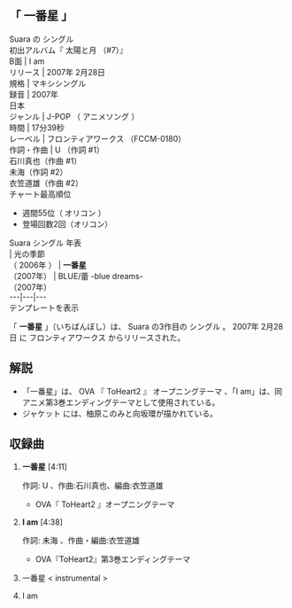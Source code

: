 「  一番星  」  
---  
Suara  の  シングル  
初出アルバム『  太陽と月  （#7）』  
B面  |  I am   
リリース  |  2007年  2月28日   
規格  |  マキシシングル   
録音  |  2007年   
日本  
ジャンル  |  J-POP  （  アニメソング  ）   
時間  |  17分39秒   
レーベル  |  フロンティアワークス  （FCCM-0180）   
作詞・作曲  |  U  （作詞 #1）   
石川真也（作曲 #1）  
未海（作詞 #2）  
衣笠道雄（作曲 #2）  
チャート最高順位  
  
  * 週間55位（  オリコン  ） 
  * 登場回数2回（オリコン） 

  
Suara  シングル 年表  
|  光の季節  
（  2006年  ）  |  **一番星**   
（2007年）  |  BLUE/蕾 -blue dreams-    
（2007年）  
---|---|---  
テンプレートを表示  
  
「 **一番星** 」（いちばんぼし）は、  Suara  の3作目の  シングル  。  2007年  2月28日  に  フロンティアワークス
からリリースされた。

##  解説  

  * 「一番星」は、  OVA  『  ToHeart2  』  オープニングテーマ  、「I am」は、同アニメ第3巻エンディングテーマとして使用されている。 
  * ジャケット  には、柚原このみと向坂環が描かれている。 

##  収録曲  

  1. **一番星** [4:11] 

     作詞:  U  、作曲:石川真也、編曲:衣笠道雄 
     * OVA『  ToHeart2  』オープニングテーマ 
  2. **I am** [4:38] 

     作詞:  未海  、作曲・編曲:衣笠道雄 
     * OVA『ToHeart2』第3巻エンディングテーマ 
  3. 一番星 < instrumental  >
  4. I am <Instrumental>


